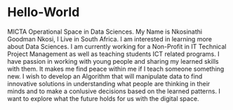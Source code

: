 # Hello-World
MICTA Operational Space in Data Sciences.
My Name is Nkosinathi Goodman Nkosi, I Live in South Africa. I am interested in learning more about Data Sciences. I am currently working for a Non-Profit in IT Technical Project Management as well as teaching students ICT related programs. I have passion in working with young people and sharing my learned skills with them. It makes me find peace within me if I teach someone something new. I wish to develop an Algorithm that will manipulate data to find innovative solutions in understanding what people are thinking in their minds and to make a conlusive decisions based on the learned patterns. I want to explore what the future holds for us with the digital space. 
